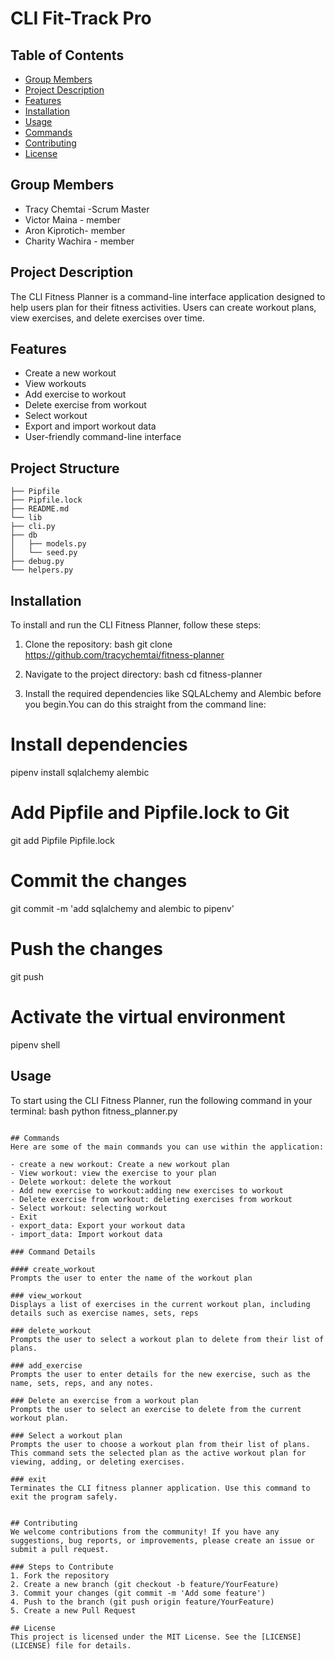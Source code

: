 # CLI Fit-Track Pro

## Table of Contents
- [Group Members](#Group-members)
- [Project Description](#project-description)
- [Features](#features)
- [Installation](#installation)
- [Usage](#usage)
- [Commands](#commands)
- [Contributing](#contributing)
- [License](#license)

## Group Members
- Tracy Chemtai -Scrum Master
- Victor Maina - member
- Aron Kiprotich- member
- Charity Wachira - member

## Project Description
The CLI Fitness Planner is a command-line interface application designed to help users plan for their fitness activities. Users can create workout plans, view exercises, and delete exercises over time.

## Features
- Create a new workout
- View workouts
- Add exercise to workout
- Delete exercise from workout
- Select workout
- Export and import workout data
- User-friendly command-line interface

## Project Structure 
```
├── Pipfile
├── Pipfile.lock
├── README.md
└── lib
├── cli.py
├── db
│   ├── models.py
│   └── seed.py
├── debug.py
└── helpers.py
```


## Installation
To install and run the CLI Fitness Planner, follow these steps:

1. Clone the repository:
    bash
    git clone https://github.com/tracychemtai/fitness-planner
2. Navigate to the project directory:
    bash
    cd fitness-planner
    
3. Install the required dependencies like SQLALchemy and Alembic before you begin.You can do this straight from the command line:
# Install dependencies
pipenv install sqlalchemy alembic

# Add Pipfile and Pipfile.lock to Git
git add Pipfile Pipfile.lock

# Commit the changes
git commit -m 'add sqlalchemy and alembic to pipenv'

# Push the changes
git push

# Activate the virtual environment
pipenv shell

 ## Usage
To start using the CLI Fitness Planner, run the following command in your terminal:
bash
python fitness_planner.py
```

## Commands
Here are some of the main commands you can use within the application:

- create a new workout: Create a new workout plan
- View workout: view the exercise to your plan
- Delete workout: delete the workout 
- Add new exercise to workout:adding new exercises to workout
- Delete exercise from workout: deleting exercises from workout
- Select workout: selecting workout
- Exit
- export_data: Export your workout data
- import_data: Import workout data

### Command Details

#### create_workout
Prompts the user to enter the name of the workout plan 

### view_workout
Displays a list of exercises in the current workout plan, including details such as exercise names, sets, reps

### delete_workout
Prompts the user to select a workout plan to delete from their list of plans. 

### add_exercise
Prompts the user to enter details for the new exercise, such as the name, sets, reps, and any notes.

### Delete an exercise from a workout plan
Prompts the user to select an exercise to delete from the current workout plan. 

### Select a workout plan
Prompts the user to choose a workout plan from their list of plans. This command sets the selected plan as the active workout plan for viewing, adding, or deleting exercises.

### exit
Terminates the CLI fitness planner application. Use this command to exit the program safely.


## Contributing
We welcome contributions from the community! If you have any suggestions, bug reports, or improvements, please create an issue or submit a pull request.

### Steps to Contribute
1. Fork the repository
2. Create a new branch (git checkout -b feature/YourFeature)
3. Commit your changes (git commit -m 'Add some feature')
4. Push to the branch (git push origin feature/YourFeature)
5. Create a new Pull Request

## License
This project is licensed under the MIT License. See the [LICENSE](LICENSE) file for details.
